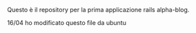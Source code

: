Questo è il repository per la prima applicazione rails alpha-blog.

16/04 ho modificato questo file da ubuntu
